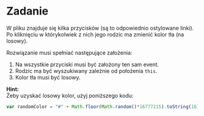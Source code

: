 # Zadanie

  W pliku znajduje się kilka przycisków (są to odpowiednio ostylowane linki). Po kliknięciu w którykolwiek z nich jego rodzic ma zmienić kolor tła (na losowy).
 
 Rozwiązanie musi spełniać następujące założenia:
 1. Na wszystkie przyciski musi być założony ten sam event.
 2. Rodzic ma być wyszukiwany zależnie od położenia ```this```.
 3. Kolor tła musi być losowy.

 **Hint:**  
 Żeby uzyskać losowy kolor, użyj poniższego kodu:
 ```JavaScript
 var randomColor = "#" + Math.floor(Math.random()*16777215).toString(16);
```
